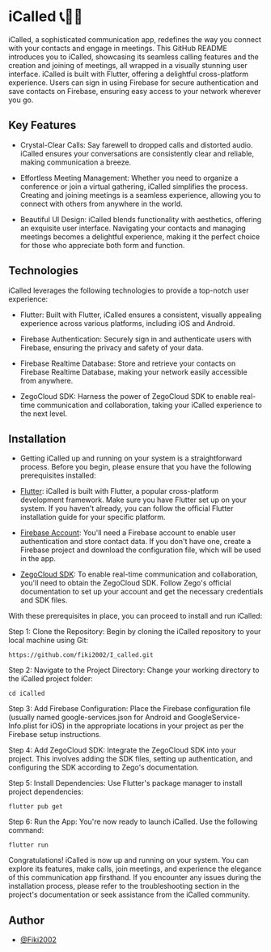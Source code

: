 
# iCalled 📞📱📲

iCalled, a sophisticated communication app, redefines the way you connect with your contacts and engage in meetings. This GitHub README introduces you to iCalled, showcasing its seamless calling features and the creation and joining of meetings, all wrapped in a visually stunning user interface. iCalled is built with Flutter, offering a delightful cross-platform experience. Users can sign in using Firebase for secure authentication and save contacts on Firebase, ensuring easy access to your network wherever you go.


## Key Features

- Crystal-Clear Calls: Say farewell to dropped calls and distorted audio. iCalled ensures your conversations are consistently clear and reliable, making communication a breeze.

- Effortless Meeting Management: Whether you need to organize a conference or join a virtual gathering, iCalled simplifies the process. Creating and joining meetings is a seamless experience, allowing you to connect with others from anywhere in the world.

- Beautiful UI Design: iCalled blends functionality with aesthetics, offering an exquisite user interface. Navigating your contacts and managing meetings becomes a delightful experience, making it the perfect choice for those who appreciate both form and function.
## Technologies

iCalled leverages the following technologies to provide a top-notch user experience:

-  Flutter: Built with Flutter, iCalled ensures a consistent, visually appealing experience across various platforms, including iOS and Android.

- Firebase Authentication: Securely sign in and authenticate users with Firebase, ensuring the privacy and safety of your data.

- Firebase Realtime Database: Store and retrieve your contacts on Firebase Realtime Database, making your network easily accessible from anywhere.

- ZegoCloud SDK: Harness the power of ZegoCloud SDK to enable real-time communication and collaboration, taking your iCalled experience to the next level.
## Installation

- Getting iCalled up and running on your system is a straightforward process. Before you begin, please ensure that you have the following prerequisites installed:

- [Flutter](https://flutter.dev/): iCalled is built with Flutter, a popular cross-platform development framework. Make sure you have Flutter set up on your system. If you haven't already, you can follow the official Flutter installation guide for your specific platform.

- [Firebase Account](https://firebase.google.com/): You'll need a Firebase account to enable user authentication and store contact data. If you don't have one, create a Firebase project and download the configuration file, which will be used in the app.

- [ZegoCloud SDK](https://www.zegocloud.com/?_source=google_sem&_keyword=zegocloud%20flutter&_adsgroup=138226471825&_adscamp=17726827111&device=c&utm_term=zegocloud%20flutter&utm_campaign=%E5%8D%B0%E5%BA%A6-%E4%BA%A7%E5%93%81-Video%20Call-%E4%BA%A7%E5%93%81%E8%AF%8D&utm_source=adwords&utm_medium=ppc&hsa_acc=4689334831&hsa_cam=17726827111&hsa_grp=138226471825&hsa_ad=609878359185&hsa_src=g&hsa_tgt=kwd-1683629235766&hsa_kw=zegocloud%20flutter&hsa_mt=p&hsa_net=adwords&hsa_ver=3&gclid=Cj0KCQjwmvSoBhDOARIsAK6aV7ixqFZwk-AiTyQgWE98pqFV4ucejOnE6Ftqthgr_r2moW3Byj8s2zIaArgUEALw_wcB): To enable real-time communication and collaboration, you'll need to obtain the ZegoCloud SDK. Follow Zego's official documentation to set up your account and get the necessary credentials and SDK files.

With these prerequisites in place, you can proceed to install and run iCalled:

Step 1: Clone the Repository: Begin by cloning the iCalled repository to your local machine using Git:
```shell
https://github.com/fiki2002/I_called.git

```
Step 2: Navigate to the Project Directory: Change your working directory to the iCalled project folder:
```shell
cd iCalled
```
Step 3: Add Firebase Configuration: Place the Firebase configuration file (usually named google-services.json for Android and GoogleService-Info.plist for iOS) in the appropriate locations in your project as per the Firebase setup instructions.

Step 4: Add ZegoCloud SDK: Integrate the ZegoCloud SDK into your project. This involves adding the SDK files, setting up authentication, and configuring the SDK according to Zego's documentation.

Step 5: Install Dependencies: Use Flutter's package manager to install project dependencies:
```
flutter pub get
```
Step 6: Run the App: You're now ready to launch iCalled. Use the following command:
```
flutter run
```

Congratulations! iCalled is now up and running on your system. You can explore its features, make calls, join meetings, and experience the elegance of this communication app firsthand. If you encounter any issues during the installation process, please refer to the troubleshooting section in the project's documentation or seek assistance from the iCalled community.
## Author

- [@Fiki2002](https://github.com/fiki2002)

